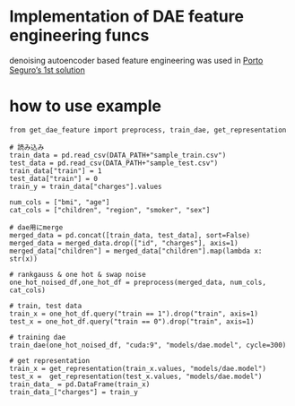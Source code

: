 # Implementation of DAE feature engineering funcs
denoising autoencoder based feature engineering was used in [Porto Seguro’s 1st solution](https://www.kaggle.com/c/porto-seguro-safe-driver-prediction/discussion/44629)

# how to use example
```
from get_dae_feature import preprocess, train_dae, get_representation

# 読み込み
train_data = pd.read_csv(DATA_PATH+"sample_train.csv")
test_data = pd.read_csv(DATA_PATH+"sample_test.csv")
train_data["train"] = 1
test_data["train"] = 0
train_y = train_data["charges"].values

num_cols = ["bmi", "age"]
cat_cols = ["children", "region", "smoker", "sex"]

# dae用にmerge
merged_data = pd.concat([train_data, test_data], sort=False)
merged_data = merged_data.drop(["id", "charges"], axis=1)
merged_data["children"] = merged_data["children"].map(lambda x: str(x))

# rankgauss & one hot & swap noise
one_hot_noised_df,one_hot_df = preprocess(merged_data, num_cols, cat_cols)

# train, test data
train_x = one_hot_df.query("train == 1").drop("train", axis=1)
test_x = one_hot_df.query("train == 0").drop("train", axis=1)

# training dae
train_dae(one_hot_noised_df, "cuda:9", "models/dae.model", cycle=300)

# get representation
train_x = get_representation(train_x.values, "models/dae.model")
test_x =  get_representation(test_x.values, "models/dae.model")
train_data_ = pd.DataFrame(train_x)
train_data_["charges"] = train_y
```